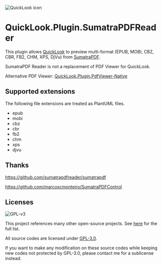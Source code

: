 ![QuickLook icon](https://user-images.githubusercontent.com/1687847/29485863-8cd61b7c-84e2-11e7-97d5-eacc2ba10d28.png)

# QuickLook.Plugin.SumatraPDFReader

This plugin allows [QuickLook](https://github.com/QL-Win/QuickLook) to preview multi-format (EPUB, MOBI, CBZ, CBR, FB2, CHM, XPS, DjVu) from [SumatraPDF](https://github.com/sumatrapdfreader/sumatrapdf).

SumatraPDF Reader is not a replacement of PDF Viewer for QuickLook.

Alternative PDF Viewer: [QuickLook.Plugin.PdfViewer-Native](https://github.com/QL-Win/QuickLook.Plugin.PdfViewer-Native)

## Supported extensions

The following file extensions are treated as PlantUML files.

- epub
- mobi
- cbz
- cbr
- fb2
- chm
- xps
- djvu

## Thanks

https://github.com/sumatrapdfreader/sumatrapdf

https://github.com/marcoscmonteiro/SumatraPDFControl

## Licenses

![GPL-v3](https://www.gnu.org/graphics/gplv3-127x51.png)

This project references many other open-source projects. See [here](https://github.com/QL-Win/QuickLook/wiki/On-the-Shoulders-of-Giants) for the full list.

All source codes are licensed under [GPL-3.0](https://opensource.org/licenses/GPL-3.0).

If you want to make any modification on these source codes while keeping new codes not protected by GPL-3.0, please contact me for a sublicense instead.

